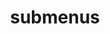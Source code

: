 ---
layout: page
title: submenus
nav: false
nav_order: 7
dropdown: true
children:
    - title: repositories
      permalink: /repositories/
    - title: divider
    - title: projects
      permalink: /projects/
---
